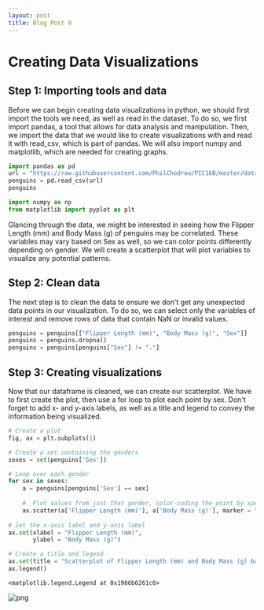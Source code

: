 ```yaml
---
layout: post
title: Blog Post 0
---
```


# Creating Data Visualizations
## Step 1: Importing tools and data
Before we can begin creating data visualizations in python, we should first import the tools we need, as well as read in the dataset. To do so, we first import pandas, a tool that allows for data analysis and manipulation. Then, we import the data that we would like to create visualizations with and read it with read_csv, which is part of pandas. We will also import numpy and matplotlib, which are needed for creating graphs.


```python
import pandas as pd
url = "https://raw.githubusercontent.com/PhilChodrow/PIC16B/master/datasets/palmer_penguins.csv"
penguins = pd.read_csv(url)
penguins

import numpy as np
from matplotlib import pyplot as plt
```

Glancing through the data, we might be interested in seeing how the Flipper Length (mm) and Body Mass (g) of penguins may be correlated. These variables may vary based on Sex as well, so we can color points differently depending on gender. We will create a scatterplot that will plot variables to visualize any potential patterns.

## Step 2: Clean data
The next step is to clean the data to ensure we don't get any unexpected data points in our visualization. To do so, we can select only the variables of interest and remove rows of data that
contain NaN or invalid values.


```python
penguins = penguins[["Flipper Length (mm)", "Body Mass (g)", "Sex"]]
penguins = penguins.dropna()
penguins = penguins[penguins["Sex"] != "."]
```

## Step 3: Creating visualizations
Now that our dataframe is cleaned, we can create our scatterplot. We have to first create the plot, then use a for loop to plot each point by sex. Don't forget to add x- and y-axis labels, as well as a title and legend to convey the information being visualized.


```python
# Create a plot
fig, ax = plt.subplots(1)

# Create a set containing the genders
sexes = set(penguins['Sex'])

# Loop over each gender
for sex in sexes:
    a = penguins[penguins['Sex'] == sex]
    
    #  Plot values from just that gender, color-coding the point by species
    ax.scatter(a['Flipper Length (mm)'], a['Body Mass (g)'], marker = ".", label = sex, alpha = 0.5)
    
# Set the x-axis label and y-axis label
ax.set(xlabel = "Flipper Length (mm)",
       ylabel = "Body Mass (g)")

# Create a title and legend
ax.set(title = "Scatterplot of Flipper Length (mm) and Body Mass (g) based on Sex")
ax.legend()

```




    <matplotlib.legend.Legend at 0x1986b6261c0>




    
![png](https://i.imgur.com/m7FXmqa.png)
    

